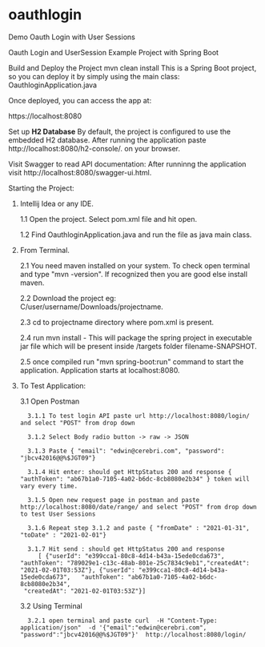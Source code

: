 # oauthlogin
Demo Oauth Login with User Sessions

Oauth Login and UserSession Example Project with Spring Boot


Build and Deploy the Project
mvn clean install
This is a Spring Boot project, so you can deploy it by simply using the main class: OauthloginApplication.java

Once deployed, you can access the app at:

https://localhost:8080

Set up **H2 Database**
By default, the project is configured to use the embedded H2 database. 
After running the application paste http://localhost:8080/h2-console/. on your browser.

Visit Swagger to read API documentation:
After runninng the application visit http://localhost:8080/swagger-ui.html.

Starting the Project:

1. Intellij Idea or any IDE.
   
   1.1 Open the project. Select pom.xml file and hit open.
   
   1.2 Find OauthloginApplication.java and run the file as java main class.
   
2. From Terminal.
   
   2.1 You need maven installed on your system. To check open terminal and type "mvn -version". If recognized then you are good else install maven.
   
   2.2 Download the project eg: C/user/username/Downloads/projectname.
   
   2.3 cd to projectname directory where pom.xml is present.
   
   2.4 run mvn install - This will package the spring project in executable jar file which will be present inside /targets folder filename-SNAPSHOT.
   
   2.5 once compiled run "mvn spring-boot:run" command to start the application. Application starts at localhost:8080.
   
3. To Test Application:
   
   3.1 Open Postman
   
         3.1.1 To test login API paste url http://localhost:8080/login/ and select "POST" from drop down
   
         3.1.2 Select Body radio button -> raw -> JSON
   
         3.1.3 Paste { "email": "edwin@cerebri.com", "password": "jbcv42016@@%$JGT09"}
   
         3.1.4 Hit enter: should get HttpStatus 200 and response { "authToken": "ab67b1a0-7105-4a02-b6dc-8cb8080e2b34" } token will vary every time.
   
         3.1.5 Open new request page in postman and paste http://localhost:8080/date/range/ and select "POST" from drop down to test User Sessions
   
         3.1.6 Repeat step 3.1.2 and paste { "fromDate" : "2021-01-31", "toDate" : "2021-02-01"}
   
         3.1.7 Hit send : should get HttpStatus 200 and response 
            [ {"userId": "e399cca1-80c8-4d14-b43a-15ede0cda673", "authToken": "789029e1-c13c-48ab-801e-25c7834c9eb1","createdAt": "2021-02-01T03:53Z"}, {"userId": "e399cca1-80c8-4d14-b43a-15ede0cda673",   "authToken": "ab67b1a0-7105-4a02-b6dc-8cb8080e2b34",
        "createdAt": "2021-02-01T03:53Z"}]
   
   3.2 Using Terminal
   
         3.2.1 open terminal and paste curl  -H "Content-Type: application/json"  -d '{"email":"edwin@cerebri.com", "password":"jbcv42016@@%$JGT09"}'  http://localhost:8080/login/
       
       
       

